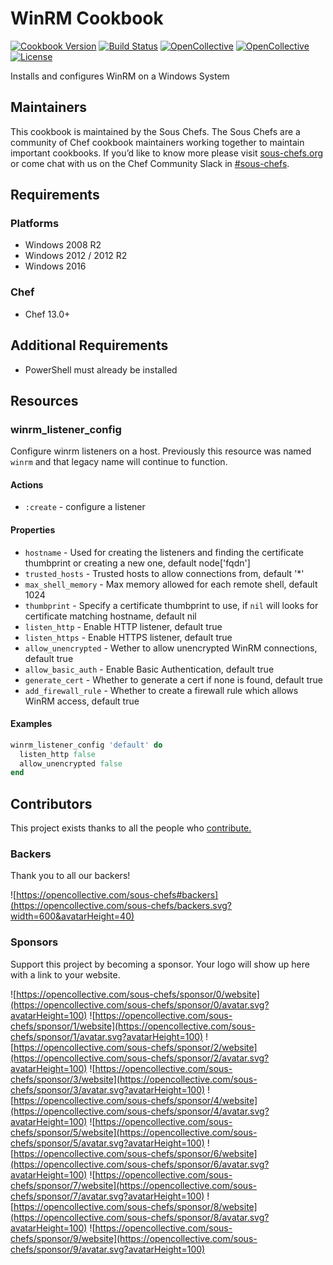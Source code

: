 # WinRM Cookbook

[![Cookbook Version](https://img.shields.io/cookbook/v/winrm.svg)](https://supermarket.chef.io/cookbooks/winrm)
[![Build Status](https://img.shields.io/circleci/project/github/sous-chefs/winrm/master.svg)](https://circleci.com/gh/sous-chefs/winrm)
[![OpenCollective](https://opencollective.com/sous-chefs/backers/badge.svg)](#backers)
[![OpenCollective](https://opencollective.com/sous-chefs/sponsors/badge.svg)](#sponsors)
[![License](https://img.shields.io/badge/License-Apache%202.0-green.svg)](https://opensource.org/licenses/Apache-2.0)

Installs and configures WinRM on a Windows System

## Maintainers

This cookbook is maintained by the Sous Chefs. The Sous Chefs are a community of Chef cookbook maintainers working together to maintain important cookbooks. If you’d like to know more please visit [sous-chefs.org](https://sous-chefs.org/) or come chat with us on the Chef Community Slack in [#sous-chefs](https://chefcommunity.slack.com/messages/C2V7B88SF).

## Requirements

### Platforms

- Windows 2008 R2
- Windows 2012 / 2012 R2
- Windows 2016

### Chef

- Chef 13.0+

## Additional Requirements

- PowerShell must already be installed

## Resources

### winrm_listener_config

Configure winrm listeners on a host. Previously this resource was named `winrm` and that legacy name will continue to function.

#### Actions

- `:create` - configure a listener

#### Properties

- `hostname` - Used for creating the listeners and finding the certificate thumbprint or creating a new one, default node['fqdn']
- `trusted_hosts` - Trusted hosts to allow connections from, default '*'
- `max_shell_memory` - Max memory allowed for each remote shell, default 1024
- `thumbprint` - Specify a certificate thumbprint to use, if `nil` will looks for certificate matching hostname, default nil
- `listen_http` - Enable HTTP listener, default true
- `listen_https` - Enable HTTPS listener, default true
- `allow_unencrypted` - Wether to allow unencrypted WinRM connections, default true
- `allow_basic_auth` - Enable Basic Authentication, default true
- `generate_cert` - Whether to generate a cert if none is found, default true
- `add_firewall_rule` - Whether to create a firewall rule which allows WinRM access, default true

#### Examples

```ruby
winrm_listener_config 'default' do
  listen_http false
  allow_unencrypted false
end
```

## Contributors

This project exists thanks to all the people who [contribute.](https://opencollective.com/sous-chefs/contributors.svg?width=890&button=false)

### Backers

Thank you to all our backers!

![https://opencollective.com/sous-chefs#backers](https://opencollective.com/sous-chefs/backers.svg?width=600&avatarHeight=40)

### Sponsors

Support this project by becoming a sponsor. Your logo will show up here with a link to your website.

![https://opencollective.com/sous-chefs/sponsor/0/website](https://opencollective.com/sous-chefs/sponsor/0/avatar.svg?avatarHeight=100)
![https://opencollective.com/sous-chefs/sponsor/1/website](https://opencollective.com/sous-chefs/sponsor/1/avatar.svg?avatarHeight=100)
![https://opencollective.com/sous-chefs/sponsor/2/website](https://opencollective.com/sous-chefs/sponsor/2/avatar.svg?avatarHeight=100)
![https://opencollective.com/sous-chefs/sponsor/3/website](https://opencollective.com/sous-chefs/sponsor/3/avatar.svg?avatarHeight=100)
![https://opencollective.com/sous-chefs/sponsor/4/website](https://opencollective.com/sous-chefs/sponsor/4/avatar.svg?avatarHeight=100)
![https://opencollective.com/sous-chefs/sponsor/5/website](https://opencollective.com/sous-chefs/sponsor/5/avatar.svg?avatarHeight=100)
![https://opencollective.com/sous-chefs/sponsor/6/website](https://opencollective.com/sous-chefs/sponsor/6/avatar.svg?avatarHeight=100)
![https://opencollective.com/sous-chefs/sponsor/7/website](https://opencollective.com/sous-chefs/sponsor/7/avatar.svg?avatarHeight=100)
![https://opencollective.com/sous-chefs/sponsor/8/website](https://opencollective.com/sous-chefs/sponsor/8/avatar.svg?avatarHeight=100)
![https://opencollective.com/sous-chefs/sponsor/9/website](https://opencollective.com/sous-chefs/sponsor/9/avatar.svg?avatarHeight=100)
